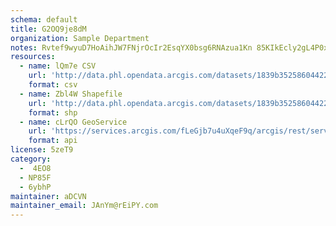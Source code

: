 ```yaml
---
schema: default
title: G2OQ9je8dM 
organization: Sample Department 
notes: Rvtef9wyuD7HoAihJW7FNjrOcIr2EsqYX0bsg6RNAzua1Kn 85KIkEcly2gL4P0x3aqTVMToHLCQxbBUGShl6V8O1ZMZ9CzPpvBt 
resources:
  - name: lQm7e CSV
    url: 'http://data.phl.opendata.arcgis.com/datasets/1839b35258604422b0b520cbb668df0d_0.csv'
    format: csv
  - name: Zbl4W Shapefile
    url: 'http://data.phl.opendata.arcgis.com/datasets/1839b35258604422b0b520cbb668df0d_0.zip'
    format: shp
  - name: cLrQO GeoService
    url: 'https://services.arcgis.com/fLeGjb7u4uXqeF9q/arcgis/rest/services/Air_Monitoring_Stations/FeatureServer/0/query'
    format: api
license: 5zeT9 
category:
  -  4EO8 
  - NP85F 
  - 6ybhP 
maintainer: aDCVN  
maintainer_email: JAnYm@rEiPY.com
---
```

